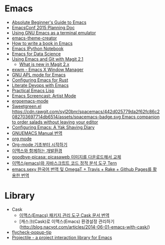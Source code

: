 Emacs
=====
* [Absolute Beginner's Guide to Emacs](http://www.jesshamrick.com/2012/09/10/absolute-beginners-guide-to-emacs/)
* [EmacsConf 2015 Planning Doc](https://emacsconf.github.io/emacsconf2015/)
* [Using GNU Emacs as a terminal emulator](http://paralambda.org/2012/07/02/using-gnu-emacs-as-a-terminal-emulator/)
* [emacs-theme-creator](https://github.com/mswift42/theme-creator)
* [How to write a book in Emacs](https://www.masteringemacs.org/article/how-to-write-a-book-in-emacs)
* [Emacs IPython Notebook](http://tkf.github.io/emacs-ipython-notebook/)
* [Emacs for Data Science](http://www.insightdatascience.com/blog/emacs_for_data_science.html)
* [Using Emacs and Git with Magit 2.1](http://lwn.net/Articles/649535/)
  * [What is new in Magit 2.x](https://www.masteringemacs.org/article/what-new-in-magit-2x)
* [exwm - Emacs X Window Manager](https://github.com/ch11ng/exwm)
* [GNU APL mode for Emacs](https://github.com/lokedhs/gnu-apl-mode)
* [Configuring Emacs for Rust](http://bassam.co/emacs/2015/08/24/rust-with-emacs/)
* [Literate Devops with Emacs](https://www.youtube.com/watch?v=dljNabciEGg)
* [Practical Emacs Lisp](http://ergoemacs.org/emacs/elisp.html)
* [Emacs Screencast: Artist Mode](http://www.cinsk.org/emacs/emacs-artist.html)
* [ergoemacs-mode](http://ergoemacs.github.io/)
* [Sweetgreen.el https://cdn.rawgit.com/syl20bnr/spacemacs/442d025779da2f62fc86c2082703697714db6514/assets/spacemacs-badge.svg Emacs companion to order salads without leaving your editor](https://github.com/CestDiego/sweetgreen.el)
* [Configuring Emacs: A Yak Shaving Diary](https://zeekat.nl/articles/making-emacs-work-for-me.html)
* [GNUEMACS Manual 번역](http://trans.onionmixer.net/mediawiki/index.php?title=GNUEMACS_Manual)
* [org mode](https://www.facebook.com/notes/kyung-mo-kweon/org-mode/10159212021770632/)
* [Org-mode 기초부터 시작하기](https://www.haruair.com/blog/4386)
* [이맥스와 함께하는 개발환경](https://shiren.github.io/2017-11-13-%EC%9D%B4%EB%A7%A5%EC%8A%A4%EC%99%80-%ED%95%A8%EA%BB%98%ED%95%98%EB%8A%94-%EA%B0%9C%EB%B0%9C%ED%99%98%EA%B2%BD/)
* [goodbye-picasa: picasaweb 이미지를 다운로드해서 교체](http://ohyecloudy.com/emacsian/2017/12/24/elisp-goodbye-picasa/)
* [이맥스(emacs)와 자바스크립트 코드 정적 분석 도구 Tern](http://blog.nacyot.com/articles/2014-03-12-emacs-with-tern/)
* [emacs.sexy 한국어 번역 및 OmegaT + Travis + Rake + Github Pages를 활용한 번역](http://blog.nacyot.com/articles/2014-03-17-sexy-emacs-kr/)

# Library
* Cask
  * [이맥스(Emacs) 패키지 관리 도구 Cask 문서 번역](http://blog.nacyot.com/articles/2014-04-28-translate-emacs-cask-documenation/)
  * [캐스크(Cask)로 이맥스(Emacs) 환경설정 관리하기(http://blog.nacyot.com/articles/2014-06-01-emacs-with-cask/)
* [flycheck-popup-tip](https://github.com/flycheck/flycheck-popup-tip)
* [Projectile - a project interaction library for Emacs](http://projectile.readthedocs.io/)
